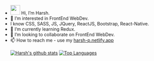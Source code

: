 - <img src="https://raw.githubusercontent.com/MartinHeinz/MartinHeinz/master/wave.gif" width="30px"> Hi, I’m Harsh.
- 👀 I’m interested in FrontEnd WebDev.
-    I know CSS, SASS, JS, JQuery, ReactJS, Bootstrap, React-Native.
- 🌱 I’m currently learning Redux.
- 💞️ I’m looking to collaborate on FrontEnd WebDev.
- 📫 How to reach me - use my [harsh-p.netlify.app](https://harsh-p.netlify.app)<br/><br/>
[![Harsh's github stats](https://github-readme-stats.vercel.app/api?username=p-harsh&count_private=true&show_icons=true&theme=midnight-purple)](https://github.com/p-harsh)
[![Top Languages](https://github-readme-stats.vercel.app/api/top-langs/?username=p-harsh&show_icons=true&theme=midnight-purple&layout=compact)](https://github.com/p-harsh)
<!-- <a href="https://github.com/h4rSHp/github-readme-activity-graph"><img alt="Harsh's Activity Graph" src="https://activity-graph.herokuapp.com/graph?username=h4rSHp&bg_color=7E3ACE01&color=5BCDEC&line=7E3ACE&point=FFFFFF&hide_border=true" /></a> -->
<!-- <p align="center">
 <img align="right" src="https://komarev.com/ghpvc/?username=h4rSHp&style=flat-square&color=ff69b4"  /> 
</p> -->
<!---
h4rSHp/h4rSHp is a ✨ special ✨ repository because its `README.md` (this file) appears on your GitHub profile.
You can click the Preview link to take a look at your changes.
--->
